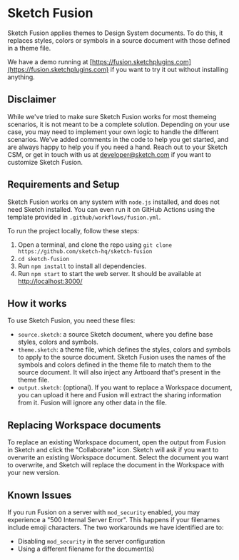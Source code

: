 # Sketch Fusion

Sketch Fusion applies themes to Design System documents.
To do this, it replaces styles, colors or symbols in a source document with those defined in a theme file.

We have a demo running at [https://fusion.sketchplugins.com](https://fusion.sketchplugins.com) if you want to try it out without installing anything.

## Disclaimer

While we've tried to make sure Sketch Fusion works for most themeing scenarios, it is not meant to be a complete solution. Depending on your use case, you may need to implement your own logic to handle the different scenarios. We've added comments in the code to help you get started, and are always happy to help you if you need a hand. Reach out to your Sketch CSM, or get in touch with us at developer@sketch.com if you want to customize Sketch Fusion.

## Requirements and Setup

Sketch Fusion works on any system with `node.js` installed, and does not need Sketch installed. You can even run it on GitHub Actions using the template provided in `.github/workflows/fusion.yml`.

To run the project locally, follow these steps:

1. Open a terminal, and clone the repo using `git clone https://github.com/sketch-hq/sketch-fusion`
2. `cd sketch-fusion`
3. Run `npm install` to install all dependencies.
4. Run `npm start` to start the web server. It should be available at <http://localhost:3000/>

## How it works

To use Sketch Fusion, you need these files:

- `source.sketch`: a source Sketch document, where you define base styles, colors and symbols.
- `theme.sketch`: a theme file, which defines the styles, colors and symbols to apply to the source document. Sketch Fusion uses the names of the symbols and colors defined in the theme file to match them to the source document. It will also inject any Artboard that's present in the theme file.
- `output.sketch`: (optional). If you want to replace a Workspace document, you can upload it here and Fusion will extract the sharing information from it. Fusion will ignore any other data in the file.

## Replacing Workspace documents

To replace an existing Workspace document, open the output from Fusion in Sketch and click the "Collaborate" icon. Sketch will ask if you want to overwrite an existing Workspace document. Select the document you want to overwrite, and Sketch will replace the document in the Workspace with your new version.

## Known Issues

If you run Fusion on a server with `mod_security` enabled, you may experience a "500 Internal Server Error". This happens if your filenames include emoji characters. The two workarounds we have identified are to:

- Disabling `mod_security` in the server configuration
- Using a different filename for the document(s)
